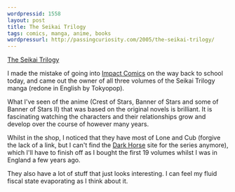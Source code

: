 ```yaml
---
wordpressid: 1558
layout: post
title: The Seikai Trilogy
tags: comics, manga, anime, books
wordpressurl: http://passingcuriosity.com/2005/the-seikai-trilogy/
---
```


<a
href="http://shopcdsbooks.com/Merchant2/merchant.mvc?&amp;Store_Code=TKP&amp;Scr
een=CTGY&amp;Category_Code=SRCRE">The Seikai Trilogy</a>

I made the mistake of going into <a href="http://www.impactcomics.com.au/"
title="Comics Toys and T-Shirts at Impact Comics Canberra">Impact Comics</a> on
the way back to school today, and came out the owner of all three volumes of
the Seikai Trilogy manga (redone in English by Tokyopop).

What I've seen of the anime (Crest of Stars, Banner of Stars and some of Banner
of Stars II) that was based on the original novels is brilliant. It is
fascinating watching the characters and their relationships grow and develop
over the course of however many years.

Whilst in the shop, I noticed that they have most of Lone and Cub (forgive the
lack of a link, but I can't find the <a href="http://www.darkhorse.com/"
title="Dark Horse Comics">Dark Horse</a> site for the series anymore), which
I'll have to finish off as I bought the first 19 volumes whilst I was in
England a few years ago.

They also have a lot of stuff that just looks interesting. I can feel my fluid
fiscal state evaporating as I think about it.
